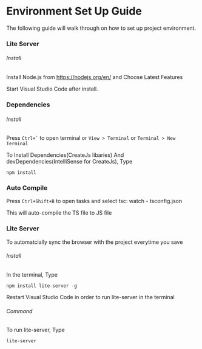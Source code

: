 # Environment Set Up Guide

The following guide will walk through on how to set up project environment.

### Lite Server

###### Install

Install Node.js from https://nodejs.org/en/ and Choose Latest Features

Start Visual Studio Code after install.

### Dependencies

###### Install

Press `` Ctrl+` `` to open terminal or `View > Terminal` or `Terminal > New Terminal`

To Install Dependencies(CreateJs libaries) And devDependencies(IntelliSense for CreateJs), Type

```npm install ```

### Auto Compile

Press `Ctrl+Shift+B` to open tasks and select tsc: watch - tsconfig.json

This will auto-compile the TS file to JS file

### Lite Server

To automatcially sync the browser with the project everytime you save

###### Install

In the terminal, Type

```npm install lite-server -g```

Restart Visual Studio Code in order to run lite-server in the terminal

###### Command

To run lite-server, Type

```lite-server```


